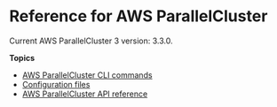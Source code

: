 # Reference for AWS ParallelCluster<a name="reference-version-3"></a>

Current AWS ParallelCluster 3 version: 3\.3\.0\.

**Topics**
+ [AWS ParallelCluster CLI commands](commands-v3.md)
+ [Configuration files](configuration-v3.md)
+ [AWS ParallelCluster API reference](api-ref-v3.md)